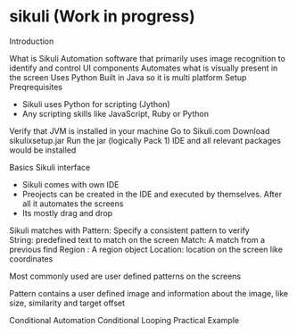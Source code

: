 # sikuli (Work in progress)

Introduction

What is Sikuli
Automation software that primarily uses image recognition to identify and control UI components
Automates what is visually present in the screen
Uses Python
Built in Java so it is multi platform
Setup
Preqrequisites
-	Sikuli uses Python for scripting (Jython)
-	Any scripting skills like JavaScript, Ruby or Python 


Verify that JVM is installed in your machine
Go to Sikuli.com
Download sikulixsetup.jar
Run the jar (logically Pack 1)
IDE and all relevant packages would be installed

Basics
Sikuli interface
-	Sikuli comes with own IDE
-	Preojects can be created in the IDE and executed by themselves. After all it automates the screens
-	Its mostly drag and drop





Sikuli matches with 
Pattern: Specify a consistent pattern to verify  
String: predefined text to match on the screen
Match: A match from a previous find
Region : A region object
Location: location on the screen like coordinates	

Most commonly used are user defined patterns on the screens


Pattern contains a user defined image and information about the image, like size, similarity and target offset
<place and example>




Conditional Automation
Conditional Looping
Practical Example
